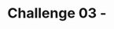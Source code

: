 # Challenge 03 - <Title of Challenge> - Coach's Guide 

[< Previous Solution](./Solution-02.md) - **[Home](./README.md)** - [Next Solution >](./Solution-04.md)

## Notes & Guidance

Create a new guest user in your Entra ID tenant by clicking Invite guest user in User screen.

Use your personal email address while creating the guest user. You should get an invitation email from Microsoft.

You can put a personal message while inviting the user.

You can accept the invitation by opening your email and click the Accept Invitation button. 

Open the [authr](https://authr.biz/?requesttype=OpenIdConnect&scope=openid+profile&responsetype=id_token&responsemode=form_post&additionalparameters=prompt%3dlogin&importtype=AzureAD&tenant=microsoft.onmicrosoft.com&clientid=your-client-id) link.

Make sure to change the tenant=microsoft.onmicrosoft.com in the query parameter to your newly created tenant. It should be tenant=yourtenantname.onmicrosoft.com

Verify that Authorization Endpoint and Token Endpoint reflects the change.

Copy the Client ID from the Azure Portal by navigation Entra ID - App Registration - Overview - Application (client) ID.

Sign In using your personal email address. An One Time Passcode should be sent to your personal email address.

Once you enter the passcode, you might be asked to create the account in Authenticator app. Go ahead and do that.

Once you sign in, you should see the ID Token in the autr.biz site.

Check the "idp" claim. It should be "mail". Check the "iss" claim, it is still your tenant. So, for B2B user, Identity provider is the third party provider based on the email address you provide but the token would be generated by your Entra ID Tenant.

Enable guest self-service sign up via user flows by navigating External Identities - External collaboration settings.

Create the sign-up user flow for the B2B user.

Navigate to the user flow, you can add external identity providers, custom user attribute etc. 

You could associate your application with the user flow to show to the users.